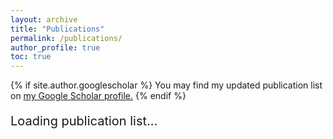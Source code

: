 ```yaml
---
layout: archive
title: "Publications"
permalink: /publications/
author_profile: true
toc: true
---
```


{% if site.author.googlescholar %}
  You may find my updated publication list on <u><a href="{{site.author.googlescholar}}">my Google Scholar profile</a>.</u>
{% endif %}
<br>

<div id="bibbase-container">
    <p id="loading-message" style="font-size: 20px;">Loading publication list...</p>
  <script id="bibbase-script" src="https://bibbase.org/show?bib=https://bibbase.org/f/gSr8DjLGW8y2y2snm/uploaded.bib&jsonp=1"></script>
</div>

<script>
  document.addEventListener("DOMContentLoaded", function() {
    let bibbaseContainer = document.getElementById("bibbase-container");
    let loadingMessage = document.getElementById("loading-message");

    console.log("📢 MutationObserver script started.");

    if (bibbaseContainer) {
      console.log("✅ Found #bibbase-container, setting up observer...");

      // Set up MutationObserver to watch for content changes
      let observer = new MutationObserver(function(mutations) {
        mutations.forEach(function(mutation) {
          mutation.addedNodes.forEach(node => {
            console.log("🔍 Node added:", node);

            // Ensure the added node is an element and not empty
            if (node.nodeType === 1 && node.innerHTML.trim().length > 0) {
              console.log("🎉 BibBase content detected, hiding loading message!");

              if (loadingMessage) {
                loadingMessage.style.display = "none"; // Hide loading message
              }
              observer.disconnect(); // Stop observing after content appears
            }
          });
        });
      });

      // Start observing the BibBase container for content changes
      observer.observe(bibbaseContainer, { childList: true, subtree: true });

      // Fallback: If no changes detected after 10 seconds, hide the message
      setTimeout(() => {
        console.log("⚠️ Timeout reached, hiding loading message as a fallback.");
        if (loadingMessage) {
          loadingMessage.style.display = "none";
        }
      }, 10000);
    } else {
      console.error("❌ #bibbase-container not found!");
    }
  });
</script>